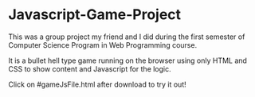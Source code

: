 # Javascript-Game-Project

This was a group project my friend and I did during the first semester of Computer Science Program in Web Programming course.

It is a bullet hell type game running on the browser using only HTML and CSS to show content and Javascript for the logic.

Click on #gameJsFile.html after download to try it out!
